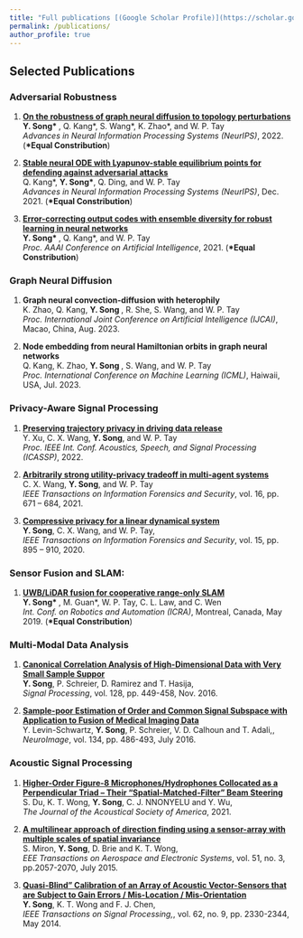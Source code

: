 ```yaml
---
title: "Full publications [(Google Scholar Profile)](https://scholar.google.com/citations?user=q-cXxloAAAAJ&hl=en)"
permalink: /publications/
author_profile: true
---
```


## Selected Publications

### Adversarial Robustness
1. <b>[On the robustness of graph neural diffusion to topology perturbations](https://arxiv.org/abs/2209.07754)</b> <br> 
<b> Y. Song* </b>, Q. Kang*, S. Wang*, K. Zhao*, and W. P. Tay<br>
<i>Advances in Neural Information Processing Systems (NeurIPS)</i>, 2022. (<b>*Equal Constribution</b>)


1. <b>[Stable neural ODE with Lyapunov-stable equilibrium points for defending against adversarial attacks](https://arxiv.org/abs/2110.12976)</b> <br> 
Q. Kang*, __Y. Song*__, Q. Ding, and W. P. Tay<br>
<i>Advances in Neural Information Processing Systems (NeurIPS)</i>, Dec. 2021. (<b>*Equal Constribution</b>)

1. <b>[Error-correcting output codes with ensemble diversity for robust learning in neural networks](https://arxiv.org/abs/2110.12976)</b> <br> 
<b> Y. Song* </b>, Q. Kang*, and W. P. Tay<br>
<i>Proc. AAAI Conference on Artificial Intelligence</i>, 2021. (<b>*Equal Constribution</b>)

### Graph Neural Diffusion
1. <b>Graph neural convection-diffusion with heterophily</b> <br> 
K. Zhao, Q. Kang, <b> Y. Song </b>, R. She, S. Wang, and W. P. Tay<br>
<i>Proc. International Joint Conference on Artificial Intelligence (IJCAI)</i>, Macao, China, Aug. 2023.

1. <b>Node embedding from neural Hamiltonian orbits in graph neural networks</b> <br> 
Q. Kang, K. Zhao, <b> Y. Song </b>, S. Wang, and W. P. Tay<br>
<i>Proc. International Conference on Machine Learning (ICML)</i>, Haiwaii, USA, Jul. 2023. 


### Privacy-Aware Signal Processing
1. <b>[Preserving trajectory privacy in driving data release]()</b> <br> 
Y. Xu, C. X. Wang, __Y. Song__, and W. P. Tay<br>
<i>Proc. IEEE Int. Conf. Acoustics, Speech, and Signal Processing (ICASSP)</i>, 2022.

1. <b>[Arbitrarily strong utility-privacy tradeoff in multi-agent systems](https://arxiv.org/abs/2001.05618)</b> <br> 
C. X. Wang, __Y. Song__, and W. P. Tay<br>
<i>IEEE Transactions on Information Forensics and Security</i>, vol. 16, pp. 671 – 684, 2021.

1. <b>[Compressive privacy for a linear dynamical system](https://arxiv.org/abs/1812.03436)</b> <br> 
__Y. Song__, C. X. Wang, and W. P. Tay,<br>
<i>IEEE Transactions on Information Forensics and Security</i>, vol. 15, pp. 895 – 910, 2020. 


### Sensor Fusion and SLAM:
1. <b>[UWB/LiDAR fusion for cooperative range-only SLAM]()</b> <br> 
<b> Y. Song* </b>, M. Guan*, W. P. Tay, C. L. Law, and C. Wen<br>
<i>Int. Conf. on Robotics and Automation (ICRA)</i>, Montreal, Canada, May 2019. (<b>*Equal Constribution</b>)


### Multi-Modal Data Analysis

1. <b>[Canonical Correlation Analysis of High-Dimensional Data with Very Small Sample Suppor]()</b> <br> 
__Y. Song__, P. Schreier, D. Ramirez and T. Hasija,<br>
<i>Signal Processing</i>, vol. 128, pp. 449-458, Nov. 2016.

1. <b>[Sample-poor Estimation of Order and Common Signal Subspace with Application to Fusion of Medical Imaging Data]()</b> <br> 
Y. Levin-Schwartz, __Y. Song__, P. Schreier, V. D. Calhoun and T. Adali,,<br>
<i>NeuroImage</i>, vol. 134, pp. 486-493, July 2016.

### Acoustic Signal Processing

1. <b>[Higher-Order Figure-8 Microphones/Hydrophones Collocated as a Perpendicular Triad – Their “Spatial-Matched-Filter” Beam Steering]()</b> <br> 
S. Du, K. T. Wong, __Y. Song__, C. J. NNONYELU and Y. Wu,<br>
<i>The Journal of the Acoustical Society of America</i>, 2021.

1. <b>[A multilinear approach of direction finding using a sensor-array with multiple scales of spatial invariance]()</b> <br> 
S. Miron, __Y. Song__, D. Brie and K. T. Wong,<br>
<i>EEE Transactions on Aerospace and Electronic Systems</i>, vol. 51, no. 3, pp.2057-2070, July 2015.

1. <b>[Quasi-Blind” Calibration of an Array of Acoustic Vector-Sensors that are Subject to Gain Errors / Mis-Location / Mis-Orientation]()</b> <br> 
__Y. Song__, K. T. Wong and F. J. Chen,<br>
<i>IEEE Transactions on Signal Processing,</i>, vol. 62, no. 9, pp. 2330-2344, May 2014.


